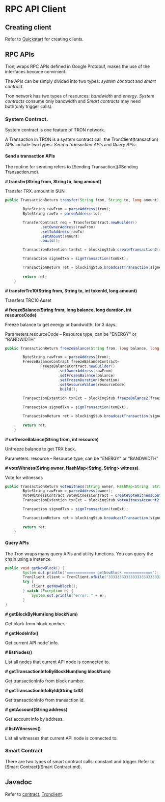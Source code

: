 # RPC API Client

## Creating client

Refer to [Quickstart](Quickstart.md) for creating clients.

## RPC APIs

Tronj wraps RPC APIs defined in Google Protobuf, makes the use of the interfaces  become convinient.

The APIs can be simply divided into two types: *system contract* and *smart contract*.

Tron network has two types of resources: *bandwidth* and *energy*. *System contracts* consume only bandwidth and *Smart contracts* may need both(only trigger calls).

### System Contract. 

System contract is one feature of TRON network.  

A Transaction in TRON is a system contract call, the TronClient(transaction) APIs include two types: *Send a transaction APIs* and *Query APIs*.

#### Send a transaction APIs
The routine for sending refers to [Sending Transaction](#Sending Transaction.md).

**# transfer(String from, String to, long amount)**

Transfer TRX. amount in SUN

```java
public TransactionReturn transfer(String from, String to, long amount) {

        ByteString rawFrom = parseAddress(from);
        ByteString rawTo = parseAddress(to);

        TransferContract req = TransferContract.newBuilder()
                .setOwnerAddress(rawFrom)
                .setToAddress(rawTo)
                .setAmount(amount)
                .build();

        TransactionExtention txnExt = blockingStub.createTransaction2(req);

        Transaction signedTxn = signTransaction(txnExt);

        TransactionReturn ret = blockingStub.broadcastTransaction(signedTxn);
        
        return ret;
    }
```
**# transferTrc10(String from, String to, int tokenId, long amount)** 

Transfers TRC10 Asset

**# freezeBalance(String from, long balance, long duration, int resourceCode)**

Freeze balance to get energy or bandwidth, for 3 days.  

Parameters:resourceCode – Resource type, can be "ENERGY" or "BANDWIDTH"

```java
public TransactionReturn freezeBalance(String from, long balance, long duration, int resourceCode) {

        ByteString rawFrom = parseAddress(from);
        FreezeBalanceContract freezeBalanceContract=
                FreezeBalanceContract.newBuilder()
                        .setOwnerAddress(rawFrom)
                        .setFrozenBalance(balance)
                        .setFrozenDuration(duration)
                        .setResourceValue(resourceCode)
                        .build();
        
        TransactionExtention txnExt = blockingStub.freezeBalance2(freezeBalanceContract);

        Transaction signedTxn = signTransaction(txnExt);

        TransactionReturn ret = blockingStub.broadcastTransaction(signedTxn);
        
        return ret;
    }
```

**# unfreezeBalance(String from, int resource)** 

Unfreeze balance to get TRX back.  

Parameters: resource – Resource type, can be "ENERGY" or "BANDWIDTH"

**# voteWitness(String owner, HashMap<String, String> witness)**. 

Vote for witnesses

```java
public TransactionReturn voteWitness(String owner, HashMap<String, String> witness) {
        ByteString rawFrom = parseAddress(owner);
        VoteWitnessContract voteWitnessContract = createVoteWitnessContract(rawFrom, witness);
        TransactionExtention txnExt = blockingStub.voteWitnessAccount2(voteWitnessContract);

        Transaction signedTxn = signTransaction(txnExt);

        TransactionReturn ret = blockingStub.broadcastTransaction(signedTxn);
        
        return ret;
    }
```
#### Query APIs
The Tron wraps many query APIs and utility functions. You can query the chain using a instance.
```java
public void getNowBlock() {
        System.out.println("============= getNowBlock =============");
        TronClient client = TronClient.ofNile("3333333333333333333333333333333333333333333333333333333333333333");
        try {
            client.getNowBlock();
        } catch (Exception e) {
            System.out.println("error: " + e);
        }
}
```
**# getBlockByNum(long blockNum)**  

Get block from block number.  

**# getNodeInfo()**

Get current API node’ info.  

**# listNodes()** 

List all nodes that current API node is connected to.  

**# getTransactionInfoByBlockNum(long blockNum)**

Get transactionInfo from block number.  

**# getTransactionInfoById(String txID)** 

Get transactionInfo from transaction id.  

**# getAccount(String address)** 

Get account info by address. 

**# listWitnesses()** 

List all witnesses that current API node is connected to.

### Smart Contract

There are two types of smart contract calls: constant and trigger. Refer to [Smart Contract](Smart Contract.md).

## Javadoc

Refer to [contract](./javadocs/client/org/tron/tronj/client/contract/Contract.html), [Tronclient](./javadocs/client/org/tron/tronj/cilent/TronClient.html).

